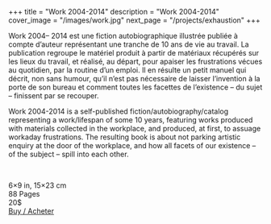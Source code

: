 +++
title = "Work 2004-2014"
description = "Work 2004-2014"
cover_image = "/images/work.jpg"
next_page = "/projects/exhaustion"
+++

Work 2004– 2014 est une fiction autobiographique illustrée publiée à compte d’auteur représentant une tranche de 10 ans de vie au travail. La publication regroupe le matériel produit à partir de matériaux récupérés sur les lieux du travail, et réalisé, au départ, pour apaiser les frustrations vécues au quotidien, par la routine d’un emploi. Il en résulte un petit manuel qui décrit, non sans humour, qu’il n’est pas nécessaire de laisser l’invention à la porte de son bureau et comment toutes les facettes de l’existence – du sujet – finissent par se recouper.

Work 2004-2014 is a self-published fiction/autobiography/catalog representing a work/lifespan of some 10 years, featuring works produced with materials collected in the workplace, and produced, at first, to assuage workaday frustrations. The resulting book is about not parking artistic enquiry at the door of the workplace, and how all facets of our existence – of the subject – spill into each other.

&nbsp;  

6×9 in, 15×23 cm  
88 Pages  
20$   
[Buy / Acheter](https://www.blurb.ca/bookstore/invited/6119506/a58a3d50aada36a0fa6c39980c0cbbd773dc64db)
